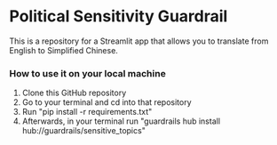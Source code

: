 # Political Sensitivity Guardrail
This is a repository for a Streamlit app that allows you to translate from English to Simplified Chinese. 

### How to use it on your local machine
1. Clone this GitHub repository
2. Go to your terminal and cd into that repository
3. Run "pip install -r requirements.txt"
4. Afterwards, in your terminal run "guardrails hub install hub://guardrails/sensitive_topics"

